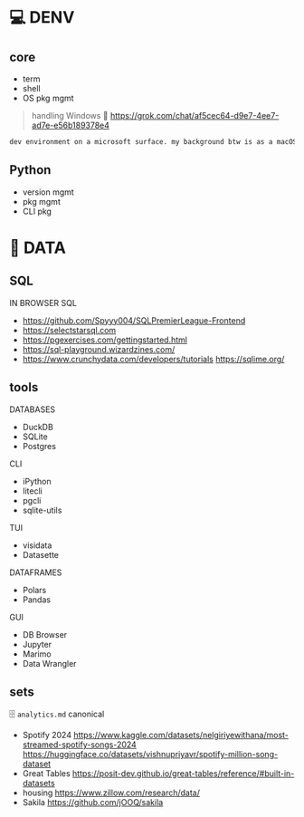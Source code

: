 # 💻 DENV

## core

* term
* shell
* OS pkg mgmt
> handling Windows 🔗 https://grok.com/chat/af5cec64-d9e7-4ee7-ad7e-e56b189378e4
```txt
dev environment on a microsoft surface. my background btw is as a macOS user, homebrew for system package mgmt and pyenv/pipx for python package mgmt, VS Code / Neovim for editing, use a lot of CLIs (litecli) and TUIs (visidata), iTerm for terminal. don't know much about Windows dev, know that WSL is a thing and that Python version mgmt on Windows seems to be in flux. https://peps.python.org/pep-0773/
```

## Python

* version mgmt
* pkg mgmt
* CLI pkg

# 🔢 DATA

## SQL

IN BROWSER SQL
* https://github.com/Spyyy004/SQLPremierLeague-Frontend
* https://selectstarsql.com
* https://pgexercises.com/gettingstarted.html
* https://sql-playground.wizardzines.com/
* https://www.crunchydata.com/developers/tutorials https://sqlime.org/

## tools

DATABASES
* DuckDB
* SQLite
* Postgres

CLI
* iPython
* litecli
* pgcli
* sqlite-utils

TUI
* visidata
* Datasette

DATAFRAMES
* Polars
* Pandas

GUI
* DB Browser
* Jupyter
* Marimo
* Data Wrangler

## sets

🗄️ `analytics.md` canonical

* Spotify 2024 https://www.kaggle.com/datasets/nelgiriyewithana/most-streamed-spotify-songs-2024 https://huggingface.co/datasets/vishnupriyavr/spotify-million-song-dataset
* Great Tables https://posit-dev.github.io/great-tables/reference/#built-in-datasets
* housing https://www.zillow.com/research/data/
* Sakila https://github.com/jOOQ/sakila